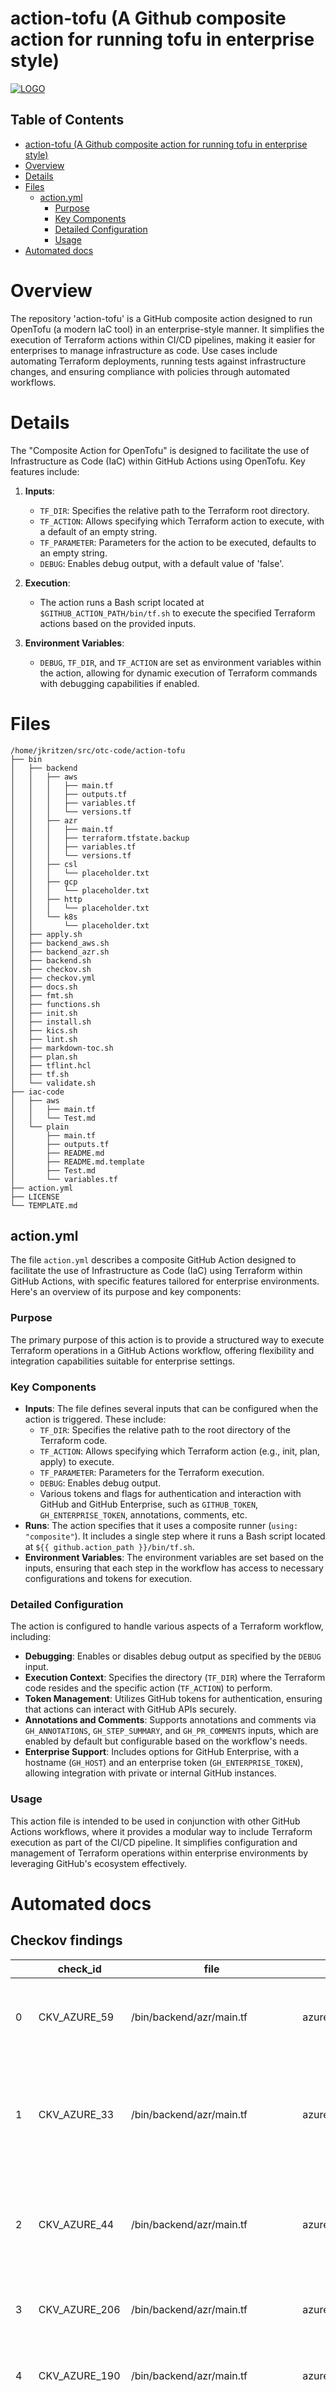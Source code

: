 # action-tofu (A Github composite action for running tofu in enterprise style)

[![LOGO](images/logo.png)](#)

<!-- BEGIN_TOC -->
## Table of Contents

- [action-tofu (A Github composite action for running tofu in enterprise style)](#action-tofu-a-github-composite-action-for-running-tofu-in-enterprise-style)
- [Overview](#overview)
- [Details](#details)
- [Files](#files)
  - [action.yml](#actionyml)
    - [Purpose](#purpose)
    - [Key Components](#key-components)
    - [Detailed Configuration](#detailed-configuration)
    - [Usage](#usage)
- [Automated docs](#automated-docs)
<!-- END_TOC -->

# Overview

 The repository 'action-tofu' is a GitHub composite action designed to run OpenTofu (a modern IaC tool) in an enterprise-style manner. It simplifies the execution of Terraform actions within CI/CD pipelines, making it easier for enterprises to manage infrastructure as code. Use cases include automating Terraform deployments, running tests against infrastructure changes, and ensuring compliance with policies through automated workflows.

# Details

 The "Composite Action for OpenTofu" is designed to facilitate the use of Infrastructure as Code (IaC) within GitHub Actions using OpenTofu. Key features include:

1.  **Inputs**:

    -   `TF_DIR`: Specifies the relative path to the Terraform root directory.
    -   `TF_ACTION`: Allows specifying which Terraform action to execute, with a default of an empty string.
    -   `TF_PARAMETER`: Parameters for the action to be executed, defaults to an empty string.
    -   `DEBUG`: Enables debug output, with a default value of 'false'.

2.  **Execution**:

    -   The action runs a Bash script located at `$GITHUB_ACTION_PATH/bin/tf.sh` to execute the specified Terraform actions based on the provided inputs.

3.  **Environment Variables**:
    -   `DEBUG`, `TF_DIR`, and `TF_ACTION` are set as environment variables within the action, allowing for dynamic execution of Terraform commands with debugging capabilities if enabled.

# Files

```console
/home/jkritzen/src/otc-code/action-tofu
├── bin
│   ├── backend
│   │   ├── aws
│   │   │   ├── main.tf
│   │   │   ├── outputs.tf
│   │   │   ├── variables.tf
│   │   │   └── versions.tf
│   │   ├── azr
│   │   │   ├── main.tf
│   │   │   ├── terraform.tfstate.backup
│   │   │   ├── variables.tf
│   │   │   └── versions.tf
│   │   ├── csl
│   │   │   └── placeholder.txt
│   │   ├── gcp
│   │   │   └── placeholder.txt
│   │   ├── http
│   │   │   └── placeholder.txt
│   │   └── k8s
│   │       └── placeholder.txt
│   ├── apply.sh
│   ├── backend_aws.sh
│   ├── backend_azr.sh
│   ├── backend.sh
│   ├── checkov.sh
│   ├── checkov.yml
│   ├── docs.sh
│   ├── fmt.sh
│   ├── functions.sh
│   ├── init.sh
│   ├── install.sh
│   ├── kics.sh
│   ├── lint.sh
│   ├── markdown-toc.sh
│   ├── plan.sh
│   ├── tflint.hcl
│   ├── tf.sh
│   └── validate.sh
├── iac-code
│   ├── aws
│   │   ├── main.tf
│   │   └── Test.md
│   └── plain
│       ├── main.tf
│       ├── outputs.tf
│       ├── README.md
│       ├── README.md.template
│       ├── Test.md
│       └── variables.tf
├── action.yml
├── LICENSE
└── TEMPLATE.md
```

## action.yml

 The file `action.yml` describes a composite GitHub Action designed to facilitate the use of Infrastructure as Code (IaC) using Terraform within GitHub Actions, with specific features tailored for enterprise environments. Here's an overview of its purpose and key components:

### Purpose

The primary purpose of this action is to provide a structured way to execute Terraform operations in a GitHub Actions workflow, offering flexibility and integration capabilities suitable for enterprise settings.

### Key Components

-   **Inputs**: The file defines several inputs that can be configured when the action is triggered. These include:
    -   `TF_DIR`: Specifies the relative path to the root directory of the Terraform code.
    -   `TF_ACTION`: Allows specifying which Terraform action (e.g., init, plan, apply) to execute.
    -   `TF_PARAMETER`: Parameters for the Terraform execution.
    -   `DEBUG`: Enables debug output.
    -   Various tokens and flags for authentication and interaction with GitHub and GitHub Enterprise, such as `GITHUB_TOKEN`, `GH_ENTERPRISE_TOKEN`, annotations, comments, etc.
-   **Runs**: The action specifies that it uses a composite runner (`using: "composite"`). It includes a single step where it runs a Bash script located at `${{ github.action_path }}/bin/tf.sh`.
-   **Environment Variables**: The environment variables are set based on the inputs, ensuring that each step in the workflow has access to necessary configurations and tokens for execution.

### Detailed Configuration

The action is configured to handle various aspects of a Terraform workflow, including:

-   **Debugging**: Enables or disables debug output as specified by the `DEBUG` input.
-   **Execution Context**: Specifies the directory (`TF_DIR`) where the Terraform code resides and the specific action (`TF_ACTION`) to perform.
-   **Token Management**: Utilizes GitHub tokens for authentication, ensuring that actions can interact with GitHub APIs securely.
-   **Annotations and Comments**: Supports annotations and comments via `GH_ANNOTATIONS`, `GH_STEP_SUMMARY`, and `GH_PR_COMMENTS` inputs, which are enabled by default but configurable based on the workflow's needs.
-   **Enterprise Support**: Includes options for GitHub Enterprise, with a hostname (`GH_HOST`) and an enterprise token (`GH_ENTERPRISE_TOKEN`), allowing integration with private or internal GitHub instances.

### Usage

This action file is intended to be used in conjunction with other GitHub Actions workflows, where it provides a modular way to include Terraform execution as part of the CI/CD pipeline. It simplifies configuration and management of Terraform operations within enterprise environments by leveraging GitHub's ecosystem effectively.

# Automated docs

<!-- BEGIN_TF_DOCS -->

<!-- END_TF_DOCS -->

<!-- BEGIN_CHECKOV -->
## Checkov findings
|    | check_id      | file                     | resource                          | check_name                                                                              | guideline                                                                                                                                                                         |
|----|---------------|--------------------------|-----------------------------------|-----------------------------------------------------------------------------------------|-----------------------------------------------------------------------------------------------------------------------------------------------------------------------------------|
|  0 | CKV_AZURE_59  | /bin/backend/azr/main.tf | azurerm_storage_account.tfstate   | Ensure that Storage accounts disallow public access                                     | https://docs.prismacloud.io/en/enterprise-edition/policy-reference/azure-policies/azure-networking-policies/ensure-that-storage-accounts-disallow-public-access                   |
|  1 | CKV_AZURE_33  | /bin/backend/azr/main.tf | azurerm_storage_account.tfstate   | Ensure Storage logging is enabled for Queue service for read, write and delete requests | https://docs.prismacloud.io/en/enterprise-edition/policy-reference/azure-policies/azure-logging-policies/enable-requests-on-storage-logging-for-queue-service                     |
|  2 | CKV_AZURE_44  | /bin/backend/azr/main.tf | azurerm_storage_account.tfstate   | Ensure Storage Account is using the latest version of TLS encryption                    | https://docs.prismacloud.io/en/enterprise-edition/policy-reference/azure-policies/azure-storage-policies/bc-azr-storage-2                                                         |
|  3 | CKV_AZURE_206 | /bin/backend/azr/main.tf | azurerm_storage_account.tfstate   | Ensure that Storage Accounts use replication                                            | https://docs.prismacloud.io/en/enterprise-edition/policy-reference/azure-policies/azure-general-policies/azr-general-206                                                          |
|  4 | CKV_AZURE_190 | /bin/backend/azr/main.tf | azurerm_storage_account.tfstate   | Ensure that Storage blobs restrict public access                                        | https://docs.prismacloud.io/en/enterprise-edition/policy-reference/azure-policies/azure-networking-policies/azr-networking-190                                                    |
|  5 | CKV2_AZURE_40 | /bin/backend/azr/main.tf | azurerm_storage_account.tfstate   | Ensure storage account is not configured with Shared Key authorization                  | https://docs.prismacloud.io/en/enterprise-edition/policy-reference/azure-policies/azure-iam-policies/bc-azure-2-40                                                                |
|  6 | CKV2_AZURE_33 | /bin/backend/azr/main.tf | azurerm_storage_account.tfstate   | Ensure storage account is configured with private endpoint                              | https://docs.prismacloud.io/en/enterprise-edition/policy-reference/azure-policies/azure-general-policies/bc-azure-2-33                                                            |
|  7 | CKV2_AZURE_47 | /bin/backend/azr/main.tf | azurerm_storage_account.tfstate   | Ensure storage account is configured without blob anonymous access                      | https://docs.prismacloud.io/en/enterprise-edition/policy-reference/azure-policies/azure-iam-policies/bc-azure-2-47                                                                |
|  8 | CKV2_AZURE_41 | /bin/backend/azr/main.tf | azurerm_storage_account.tfstate   | Ensure storage account is configured with SAS expiration policy                         | https://docs.prismacloud.io/en/enterprise-edition/policy-reference/azure-policies/azure-iam-policies/bc-azure-2-41                                                                |
|  9 | CKV2_AZURE_38 | /bin/backend/azr/main.tf | azurerm_storage_account.tfstate   | Ensure soft-delete is enabled on Azure storage account                                  | https://docs.prismacloud.io/en/enterprise-edition/policy-reference/azure-policies/azure-general-policies/bc-azure-2-38                                                            |
| 10 | CKV2_AZURE_1  | /bin/backend/azr/main.tf | azurerm_storage_account.tfstate   | Ensure storage for critical data are encrypted with Customer Managed Key                | https://docs.prismacloud.io/en/enterprise-edition/policy-reference/azure-policies/azure-general-policies/ensure-storage-for-critical-data-are-encrypted-with-customer-managed-key |
| 11 | CKV2_AZURE_21 | /bin/backend/azr/main.tf | azurerm_storage_container.tfstate | Ensure Storage logging is enabled for Blob service for read requests                    | https://docs.prismacloud.io/en/enterprise-edition/policy-reference/azure-policies/azure-logging-policies/ensure-storage-logging-is-enabled-for-blob-service-for-read-requests     |
|    | check_id   | file                              | resource                 | check_name                                            | guideline   |
|----|------------|-----------------------------------|--------------------------|-------------------------------------------------------|-------------|
|  0 | CKV2_GHA_1 | /.github/workflows/test_cases.yml | on(Reusable Tests Cases) | Ensure top-level permissions are not set to write-all |             |
**Skipped checks**:
<!-- END_CHECKOV -->

<!-- BEGIN_PIKE_DOCS -->

<!-- END_PIKE_DOCS -->
